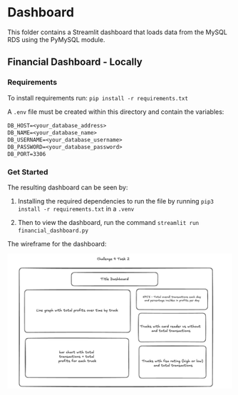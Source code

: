 # Dashboard

This folder contains a Streamlit dashboard that loads data from the MySQL RDS using the PyMySQL module.

## Financial Dashboard - Locally

### Requirements

To install requirements run: `pip install -r requirements.txt`

A `.env` file must be created within this directory and contain the variables:

```
DB_HOST=<your_database_address>
DB_NAME=<your_database_name>
DB_USERNAME=<your_database_username>
DB_PASSWORD=<your_database_password>
DB_PORT=3306
```

### Get Started

The resulting dashboard can be seen by:

1. Installing the required dependencies to run the file by running `pip3 install -r requirements.txt` in a `.venv`

2. Then to view the dashboard, run the command `streamlit run financial_dashboard.py`


The wireframe for the dashboard:

<img src="../assets/wireframe_financial_dashboard.png" alt="isolated" width="800">


